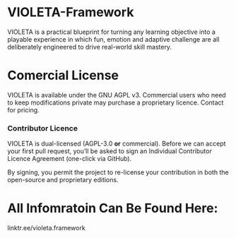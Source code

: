 # VIOLETA-Framework
VIOLETA is a practical blueprint for turning any learning objective into a playable experience in which fun, emotion and adaptive challenge are all deliberately engineered to drive real-world skill mastery.

# Comercial License
VIOLETA is available under the GNU AGPL v3.
Commercial users who need to keep modifications private may purchase a proprietary licence.
Contact for pricing.

### Contributor Licence

VIOLETA is dual-licensed (AGPL-3.0 **or** commercial).
Before we can accept your first pull request, you’ll be asked to sign
an Individual Contributor Licence Agreement (one-click via GitHub).

By signing, you permit the project to re-license your contribution in
both the open-source and proprietary editions.

# All Infomratoin Can Be Found Here:
linktr.ee/violeta.framework